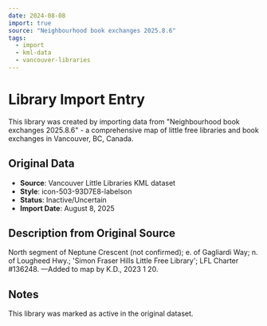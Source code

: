 ```yaml
---
date: 2024-08-08
import: true
source: "Neighbourhood book exchanges 2025.8.6"
tags:
  - import
  - kml-data
  - vancouver-libraries
---
```


# Library Import Entry

This library was created by importing data from "Neighbourhood book exchanges 2025.8.6" - a comprehensive map of little free libraries and book exchanges in Vancouver, BC, Canada.

## Original Data

- **Source**: Vancouver Little Libraries KML dataset
- **Style**: icon-503-93D7E8-labelson
- **Status**: Inactive/Uncertain
- **Import Date**: August 8, 2025

## Description from Original Source

North segment of Neptune Crescent (not confirmed); e. of Gagliardi Way; 
n. of Lougheed Hwy.; 
'Simon Fraser Hills Little Free Library'; 
LFL Charter #136248.
—Added to map by K.D., 2023 1 20.



## Notes

This library was marked as active in the original dataset.
